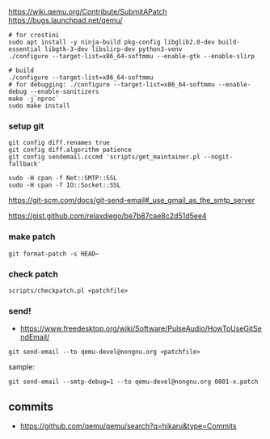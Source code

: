 https://wiki.qemu.org/Contribute/SubmitAPatch
https://bugs.launchpad.net/qemu/

```
# for crostini
sudo apt install -y ninja-build pkg-config libglib2.0-dev build-essential libgtk-3-dev libslirp-dev python3-venv
./configure --target-list=x86_64-softmmu --enable-gtk --enable-slirp

# build
./configure --target-list=x86_64-softmmu
# for debugging: ./configure --target-list=x86_64-softmmu --enable-debug --enable-sanitizers
make -j`nproc`
sudo make install
```

### setup git
```
git config diff.renames true
git config diff.algorithm patience
git config sendemail.cccmd 'scripts/get_maintainer.pl --nogit-fallback'

sudo -H cpan -f Net::SMTP::SSL
sudo -H cpan -f IO::Socket::SSL
```

https://git-scm.com/docs/git-send-email#_use_gmail_as_the_smtp_server

https://gist.github.com/relaxdiego/be7b87cae8c2d51d5ee4

### make patch
```
git format-patch -s HEAD~
```

### check patch
```
scripts/checkpatch.pl <patchfile>
```

### send!
- https://www.freedesktop.org/wiki/Software/PulseAudio/HowToUseGitSendEmail/
```
git send-email --to qemu-devel@nongnu.org <patchfile>
```

sample:
```
git send-email --smtp-debug=1 --to qemu-devel@nongnu.org 0001-x.patch
```

## commits

- https://github.com/qemu/qemu/search?q=hikaru&type=Commits
